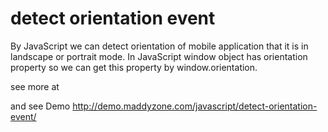 detect orientation event
========================

By JavaScript we can detect orientation of mobile application that it is in landscape or portrait mode. In JavaScript window object has orientation property so we can get this property by window.orientation.

see more at 

and see Demo http://demo.maddyzone.com/javascript/detect-orientation-event/
